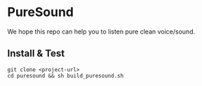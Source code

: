 # PureSound
We hope this repo can help you to listen pure clean voice/sound.

## Install & Test
    git clone <project-url>
    cd puresound && sh build_puresound.sh